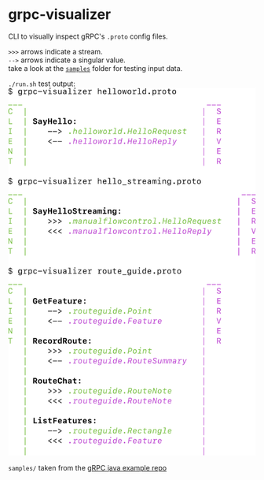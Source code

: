 # grpc-visualizer
CLI to visually inspect gRPC's `.proto` config files.

`>>>` arrows indicate a stream.  
`-->` arrows indicate a singular value.  
take a look at the [`samples`](https://github.com/kunalsheth/grpc-visualizer/blob/master/samples/) folder for testing input data.

`./run.sh` test output:
![Pretty CLI Demo](https://github.com/kunalsheth/grpc-visualizer/blob/master/samples/output.png)

`samples/` taken from the [gRPC java example repo](github.com/grpc/grpc-java/tree/master/examples/src/main/proto)